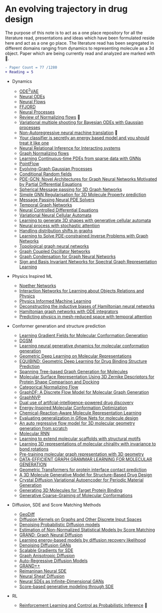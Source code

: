 #  **An evolving trajectory in drug design**

<!--[![download](https://img.shields.io/badge/download-review-blue.svg)](https://iml-wg.github.io/HEPML-LivingReview/review/hepml-review.pdf)-->

The purpose of this note is to act as a one place repository for all the literature read, presentations and ideas which have been formulated reside here and act as a one go place. The literature read has been segregated in different domains ranging from dynamics to representing molecule as a 3d object. Paper which are being currently read and analyzed are marked with 📝.

```diff
- Paper Count = 77 /1280
+ Reading = 5
```

*  Dynamics

      * [ODE<sup>2</sup>VAE](https://arxiv.org/pdf/1905.10994.pdf)
      * [Neural ODEs](https://arxiv.org/pdf/1806.07366.pdf)
      * [Neural Flows](https://proceedings.neurips.cc/paper/2021/file/b21f9f98829dea9a48fd8aaddc1f159d-Paper.pdf)
      * [FFJORD](https://arxiv.org/pdf/1810.01367.pdf)
      * [Neural Processes](https://arxiv.org/abs/1807.01622)
      * [Review of Normalizing flows](https://arxiv.org/pdf/1912.02762.pdf) 📝
      * [Variational multiple shooting for Bayesian ODEs with Gaussian processes](https://arxiv.org/pdf/2106.10905.pdf)
      * [Non-Autoregressive neural machine translation](https://openreview.net/pdf?id=B1l8BtlCb) 📝
      * [Your classifier is secretly an energy based model and you should treat it like one](https://arxiv.org/abs/1912.03263)
      * [Neural Relational Inference for Interacting systems](https://arxiv.org/pdf/2102.10240.pdf)
      * [Graph Normalizing flows](https://arxiv.org/pdf/1905.13177.pdf)
      * [Learning Continuous-time PDEs from sparse data with GNNs](https://arxiv.org/abs/2006.08956)
      * [PointFlow](https://arxiv.org/pdf/1906.12320.pdf)
      * [Evolving-Graph Gaussian Processes](https://arxiv.org/abs/2106.15127#:~:text=Graph%20Gaussian%20Processes%20(GGPs)%20provide,limiting%20the%20applications%20of%20GGPs.)
      * [Conditional Random fields](https://arxiv.org/abs/2106.15127#:~:text=Graph%20Gaussian%20Processes%20(GGPs)%20provide,limiting%20the%20applications%20of%20GGPs.)
      * [PDE-GCN: Novel Architectures for Graph Neural Networks Motivated by Partial Differential Equations](https://arxiv.org/abs/2108.01938)
      * [Spherical Message passing for 3D Graph Networks](https://openreview.net/forum?id=givsRXsOt9r)
      * [Simple GNN Regularisation for 3D Molecule Property prediction](https://openreview.net/forum?id=1wVvweK3oIb)
      * [Message Passing Neural PDE Solvers](https://arxiv.org/abs/2202.03376)
      * [Temporal Graph Networks](https://arxiv.org/abs/2006.10637)
      * [Neural Controlled Differential Equations](https://arxiv.org/abs/2005.08926)
      * [Variational Neural Cellular Automata](https://openreview.net/pdf?id=7fFO4cMBx_9)
      * [Learning to generate 3D shapes with generative cellular automata](https://arxiv.org/abs/2103.04130)
      * [Neural process with stochastic attention](http://arxiv.org/abs/2204.05449#:~:text=Neural%20Processes%20with%20Stochastic%20Attention%3A%20Paying%20more%20attention%20to%20the%20context%20dataset,-Mingyu%20Kim%2C%20Kyeongryeol&text=Neural%20processes%20(NPs)%20aim%20to,identifier%20for%20a%20novel%20task.)
      * [Handling distribution shifts in graphs](https://arxiv.org/abs/2202.02466)
      * [Learning to Solve PDE-constrained Inverse Problems with Graph Networks](https://arxiv.org/abs/2206.00711)
      * [Topological graph neural networks](https://arxiv.org/abs/2102.07835)
      * [Graph Coupled Oscillator Networks](https://arxiv.org/abs/2202.02296)
      * [Graph Condensation for Graph Neural Networks](https://arxiv.org/abs/2110.07580)
      * [Sign and Basis Invariant Networks for Spectral Graph Representation Learning](https://arxiv.org/abs/2202.13013)
      
* Physics Inspired ML

     * [Noether Networks](https://arxiv.org/pdf/2112.03321.pdf)
     * [Interaction Networks for Learning about Objects,Relations and Physics](https://arxiv.org/pdf/1612.00222.pdf)
     * [Physics Informed Machine Learning](https://www.nature.com/articles/s42254-021-00314-5.pdf)
     * [Deconstructing the inductive biases of Hamiltonian neural networks](https://arxiv.org/pdf/2202.04836.pdf)
     * [Hamiltonian graph networks with ODE integrators](https://arxiv.org/abs/1909.12790)
     * [Predicting physics in mesh-reduced space with temporal attention](https://arxiv.org/abs/2201.09113)
    

*  Conformer generation and structure prediction

      * [Learning Gradient Fields for Molecular Conformation Generation](https://arxiv.org/pdf/2105.03902.pdf)
      * [DGSM](https://proceedings.neurips.cc/paper/2021/file/a45a1d12ee0fb7f1f872ab91da18f899-Paper.pdf)
      * [Learning neural generative dynamics for molecular conformation generation](https://arxiv.org/pdf/2102.10240.pdf)
      * [Geometric Deep Learning on Molecular Representations](https://arxiv.org/pdf/2107.12375.pdf)
      * [EQUIBIND: Geometric Deep Learning for Drug Binding Structure Prediction](https://arxiv.org/pdf/2202.05146.pdf)
      * [Spanning Tree-based Graph Generation for Molecules](https://openreview.net/forum?id=w60btE_8T2m)
      * [Molecular Surface Representation Using 3D Zernike Descriptors for Protein Shape
Comparison and Docking](https://pubmed.ncbi.nlm.nih.gov/21787306/)
      * [Categorical Normalizing Flow](https://arxiv.org/pdf/2006.09790.pdf)
      * [GraphDF: A Discrete Flow Model for Molecular Graph Generation](https://arxiv.org/abs/2102.01189)
      * [GraphNVP](https://arxiv.org/abs/1905.11600)
      * [Dual use of artifcial-intelligence-powered drug discovery](https://www.nature.com/articles/s42256-022-00465-9.pdf)
      * [Energy-Inspired Molecular Conformation Optimization](https://openreview.net/forum?id=7QfLW-XZTl)
      * [Chemical-Reaction-Aware Molecule Representation Learning](https://arxiv.org/abs/2109.09888)
      * [Evaluating generalization in Gflow Nets for molecule design](https://openreview.net/pdf?id=JFSaHKNZ35b)
      * [An auto regressive flow model for 3D molecular geometry generation from scratch](https://openreview.net/forum?id=C03Ajc-NS5W)
      * [Molecular RNN](https://arxiv.org/abs/1705.04612)
      * [Learning to extend molecular scaffolds with structural motifs](https://arxiv.org/abs/2103.03864)
      * [Learning 3D representations of molecular chirality with invariance to bond rotations](https://arxiv.org/abs/2110.04383)
      * [Pre-training molecular graph representation with 3D geometry](https://arxiv.org/abs/2110.07728)
      * [DATA-EFFICIENT GRAPH GRAMMAR LEARNING FOR MOLECULAR GENERATION](https://openreview.net/forum?id=l4IHywGq6a)
      * [Geometric Transformers for protein interface contact prediction](https://arxiv.org/abs/2110.02423)
      * [A 3D Molecule Generative Model for Structure-Based Drug Design](https://arxiv.org/abs/2203.10446)
      * [Crystal Diffusion Variational Autoencoder for Periodic Material Generation](https://arxiv.org/abs/2110.06197)
      * [Generating 3D Molecules for Target Protein Binding](https://arxiv.org/abs/2204.09410)
      * [Generative Coarse-Graining of Molecular Conformations](https://arxiv.org/abs/2201.12176#:~:text=Coarse%2Dgraining%20(CG)%20of,and%20therefore%20drastically%20accelerates%20simulation.)
      
      

*  Diffusion, SDE and Score Matching Methods

      * [GeoDiff](https://openreview.net/pdf?id=PzcvxEMzvQC)
      * [Diffusion Kernels on Graphs and Other Discrete Input Spaces](https://www.ml.cmu.edu/research/dap-papers/kondor-diffusion-kernels.pdf)
      * [Denoising Probabilistic Diffusion models](https://arxiv.org/abs/2006.11239)
      * [Estimation of Non-Normalized Statistical Models by Score Matching](https://jmlr.org/papers/volume6/hyvarinen05a/old.pdf)
      * [GRAND: Graph Neural Diffusion](https://arxiv.org/abs/2106.10934)
      * [Learning energy-based models by diffusion recovery likelihood](https://arxiv.org/abs/2012.08125)
      * [Denoising Diffusion GANs](http://arxiv.org/abs/2112.07804)
      * [Scalable Gradients for SDE](https://arxiv.org/abs/2001.01328)
      * [Graph Anisotropic Diffusion](https://arxiv.org/abs/2205.00354)
      * [Auto-Regressive Diffusion Models](https://arxiv.org/abs/2110.02037)
      * [GRAND++](https://openreview.net/forum?id=EMxu-dzvJk)
      * [Reimaninan Neural SDE](https://openreview.net/pdf?id=SF8lkH-J6e9)
      * [Neural Sheaf Diffusion](https://openreview.net/forum?id=HtLzqEb1aec)
      * [Neural SDEs as Infinite-Dimensional GANs](https://arxiv.org/pdf/2102.03657)
      * [Score-based generative modeling through SDE](https://arxiv.org/abs/2011.13456)

*  RL

      * [Reinforcement Learning and Control as Probabilistic Inference](https://arxiv.org/pdf/1805.00909.pdf) 📝
  
  
         
<!-- *  Slides Presented:
     
      * [26/01/2022](https://github.com/yogeshverma1998/yogeshverma1998.github.io/blob/main/ppt_260122.pdf) [Regular meeting]
      * [2/02/2022](https://github.com/yogeshverma1998/yogeshverma1998.github.io/blob/main/ppt_02022022.pdf) [Regular Meeting]
      * [10/2/2022](https://aaltofi-my.sharepoint.com/:p:/g/personal/yogesh_verma_aalto_fi/EWoJvVJtTjxMq-VD1zCVh_0B0aj8D7Ukapw7A-fc68ksSA?e=0k0jAU)[Regular Meeting]
      * [16/2/2022](https://github.com/yogeshverma1998/yogeshverma1998.github.io/blob/main/ppt_16022022.pdf)[Regular Meeting]
      * [23/2/2022](https://github.com/yogeshverma1998/yogeshverma1998.github.io/blob/main/ppt_23022022.pdf)[Regular Meeting]
      * [02/3/2022](https://github.com/yogeshverma1998/yogeshverma1998.github.io/blob/main/ppt_02032022.pdf)[Regular Meeting]
      * [09/3/2022](https://github.com/yogeshverma1998/yogeshverma1998.github.io/blob/main/ppt_09032022.pdf)[Regular Meeting]
      * [16/3/2022](https://github.com/yogeshverma1998/yogeshverma1998.github.io/blob/main/ppt_16032022.pdf)[Regular Meeting]
      * [23/3/2022](https://github.com/yogeshverma1998/yogeshverma1998.github.io/blob/main/ppt_23032022.pdf)[Regular Meeting]
      * [30/3/2022](https://github.com/yogeshverma1998/yogeshverma1998.github.io/blob/main/ppt_30032022.pdf)[Regular Meeting]
      * [06/4/2022](https://github.com/yogeshverma1998/yogeshverma1998.github.io/blob/main/ppt_06042022.pdf)[Regular Meeting]
      * [13/4/2022](https://github.com/yogeshverma1998/yogeshverma1998.github.io/blob/main/ppt_13042022.pdf)[Regular Meeting]
      * [20/4/2022](https://github.com/yogeshverma1998/yogeshverma1998.github.io/blob/main/ppt_20042022.pdf)[Regular Meeting]
      * [27/4/2022](https://github.com/yogeshverma1998/yogeshverma1998.github.io/blob/main/ppt_27042022.pdf)[Regular Meeting]
      * [04/05/2022]()[Regular Meeting]
      * [25/05/2022](https://github.com/yogeshverma1998/yogeshverma1998.github.io/blob/main/ppt_25052022.pdf)[Regular Meeting]
      * [01/06/2022](https://github.com/yogeshverma1998/yogeshverma1998.github.io/blob/main/ppt_01062022.pdf)[Regular Meeting] -->















<!--

#  **A Living Review of Machine Learning for Particle Physics**

*Modern machine learning techniques, including deep learning, is rapidly being applied, adapted, and developed for high energy physics.  The goal of this document is to provide a nearly comprehensive list of citations for those developing and applying these approaches to experimental, phenomenological, or theoretical analyses.  As a living document, it will be updated as often as possible to incorporate the latest developments.  A list of proper (unchanging) reviews can be found within.  Papers are grouped into a small set of topics to be as useful as possible.  Suggestions are most welcome.*

[![download](https://img.shields.io/badge/download-review-blue.svg)](https://iml-wg.github.io/HEPML-LivingReview/review/hepml-review.pdf)

The purpose of this note is to collect references for modern machine learning as applied to particle physics.  A minimal number of categories is chosen in order to be as useful as possible.  Note that papers may be referenced in more than one category.  The fact that a paper is listed in this document does not endorse or validate its content - that is for the community (and for peer-review) to decide.  Furthermore, the classification here is a best attempt and may have flaws - please let us know if (a) we have missed a paper you think should be included, (b) a paper has been misclassified, or (c) a citation for a paper is not correct or if the journal information is now available.  In order to be as useful as possible, this document will continue to evolve so please check back before you write your next paper.  If you find this review helpful, please consider citing it using \cite{hepmllivingreview} in HEPML.bib.


You can use the [editor on GitHub](https://github.com/yogeshverma1998/yogeshverma1998.github.io/edit/main/README.md) to maintain and preview the content for your website in Markdown files.

Whenever you commit to this repository, GitHub Pages will run [Jekyll](https://jekyllrb.com/) to rebuild the pages in your site, from the content in your Markdown files.

### Markdown

Markdown is a lightweight and easy-to-use syntax for styling your writing. It includes conventions for

```markdown
Syntax highlighted code block

# Header 1
## Header 2
### Header 3



- Bulleted
- List

1. Numbered
2. List

**Bold** and _Italic_ and `Code` text

[Link](url) and ![Image](src)
```

For more details see [Basic writing and formatting syntax](https://docs.github.com/en/github/writing-on-github/getting-started-with-writing-and-formatting-on-github/basic-writing-and-formatting-syntax).

### Jekyll Themes

Your Pages site will use the layout and styles from the Jekyll theme you have selected in your [repository settings](https://github.com/yogeshverma1998/yogeshverma1998.github.io/settings/pages). The name of this theme is saved in the Jekyll `_config.yml` configuration file.

### Support or Contact

Having trouble with Pages? Check out our [documentation](https://docs.github.com/categories/github-pages-basics/) or [contact support](https://support.github.com/contact) and we’ll help you sort it out.
-->

